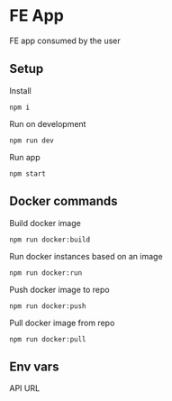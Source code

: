 FE App
====

FE app consumed by the user

Setup
----

Install

`npm i`

Run on development

`npm run dev`

Run app

`npm start`

Docker commands
----

Build docker image

`npm run docker:build`

Run docker instances based on an image

`npm run docker:run`

Push docker image to repo

`npm run docker:push`

Pull docker image from repo

`npm run docker:pull`

Env vars
----

API URL
